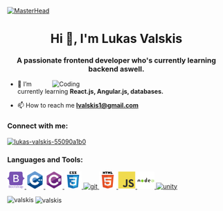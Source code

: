 [![MasterHead](https://i.imgur.com/mtVyPBC.gif)](https://rishavchanda.io)

<h1 align="center">Hi 👋, I'm Lukas Valskis</h1>
<h3 align="center">A passionate frontend developer who's currently learning backend aswell.</h3>
<img align="right" alt="Coding" width="400" src="https://media0.giphy.com/media/Ll22OhMLAlVDb8UQWe/giphy.gif?cid=790b7611f354194b80723e0b6ce91207ed7bc5160ce8a4ed&rid=giphy.gif&ct=s">


- 🌱 I’m currently learning **React.js, Angular.js, databases.**

- 📫 How to reach me **lvalskis1@gmail.com**

<h3 align="left">Connect with me:</h3>
<p align="left">
<a href="https://linkedin.com/in/lukas-valskis-55090a1b0" target="blank"><img align="center" src="https://raw.githubusercontent.com/rahuldkjain/github-profile-readme-generator/master/src/images/icons/Social/linked-in-alt.svg" alt="lukas-valskis-55090a1b0" height="30" width="40" /></a>
</p>

<h3 align="left">Languages and Tools:</h3>
<p align="left"> <a href="https://getbootstrap.com" target="_blank" rel="noreferrer"> <img src="https://raw.githubusercontent.com/devicons/devicon/master/icons/bootstrap/bootstrap-plain-wordmark.svg" alt="bootstrap" width="40" height="40"/> </a> <a href="https://www.w3schools.com/cpp/" target="_blank" rel="noreferrer"> <img src="https://raw.githubusercontent.com/devicons/devicon/master/icons/cplusplus/cplusplus-original.svg" alt="cplusplus" width="40" height="40"/> </a> <a href="https://www.w3schools.com/cs/" target="_blank" rel="noreferrer"> <img src="https://raw.githubusercontent.com/devicons/devicon/master/icons/csharp/csharp-original.svg" alt="csharp" width="40" height="40"/> </a> <a href="https://www.w3schools.com/css/" target="_blank" rel="noreferrer"> <img src="https://raw.githubusercontent.com/devicons/devicon/master/icons/css3/css3-original-wordmark.svg" alt="css3" width="40" height="40"/> </a> <a href="https://git-scm.com/" target="_blank" rel="noreferrer"> <img src="https://www.vectorlogo.zone/logos/git-scm/git-scm-icon.svg" alt="git" width="40" height="40"/> </a> <a href="https://www.w3.org/html/" target="_blank" rel="noreferrer"> <img src="https://raw.githubusercontent.com/devicons/devicon/master/icons/html5/html5-original-wordmark.svg" alt="html5" width="40" height="40"/> </a> <a href="https://developer.mozilla.org/en-US/docs/Web/JavaScript" target="_blank" rel="noreferrer"> <img src="https://raw.githubusercontent.com/devicons/devicon/master/icons/javascript/javascript-original.svg" alt="javascript" width="40" height="40"/> </a> <a href="https://nodejs.org" target="_blank" rel="noreferrer"> <img src="https://raw.githubusercontent.com/devicons/devicon/master/icons/nodejs/nodejs-original-wordmark.svg" alt="nodejs" width="40" height="40"/> </a> <a href="https://unity.com/" target="_blank" rel="noreferrer"> <img src="https://www.vectorlogo.zone/logos/unity3d/unity3d-icon.svg" alt="unity" width="40" height="40"/> </a> </p>

<p><img align="left" src="https://github-readme-stats.vercel.app/api/top-langs?username=valskis&show_icons=true&locale=en&layout=compact" alt="valskis" /></p>

<p>&nbsp;<img align="center" src="https://github-readme-stats.vercel.app/api?username=valskis&show_icons=true&locale=en" alt="valskis" /></p>

